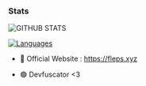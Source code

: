 ### Stats
![GITHUB STATS](https://github-readme-stats.vercel.app/api?username=Gab1tzuu404&show_icons=true&theme=transparent)

[![Languages](https://github-readme-stats.vercel.app/api/top-langs/?username=gab1tzuu404)](https://github.com/gab1tzuu404)

- 🔭 Official Website : https://fleps.xyz

- 🟢 Devfuscator <3
